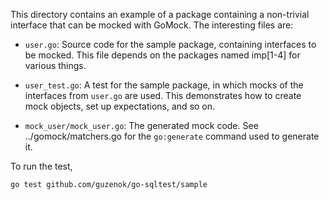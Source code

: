 This directory contains an example of a package containing a non-trivial
interface that can be mocked with GoMock. The interesting files are:

 *  `user.go`: Source code for the sample package, containing interfaces to be
    mocked. This file depends on the packages named imp[1-4] for various things.

 *  `user_test.go`: A test for the sample package, in which mocks of the
    interfaces from `user.go` are used. This demonstrates how to create mock
    objects, set up expectations, and so on.

 *  `mock_user/mock_user.go`: The generated mock code. See ../gomock/matchers.go
    for the `go:generate` command used to generate it.

To run the test,

    go test github.com/guzenok/go-sqltest/sample
